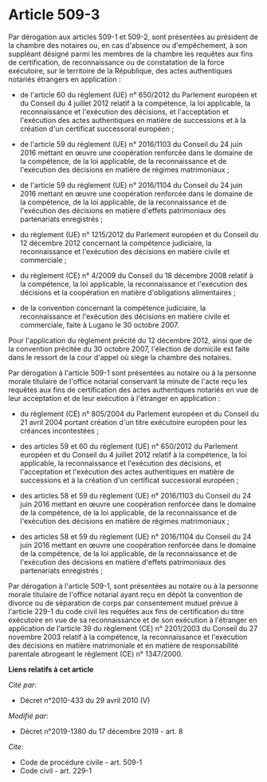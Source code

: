 # Article 509-3

Par dérogation aux articles 509-1 et 509-2, sont présentées au président de la chambre des notaires ou, en cas d'absence ou
d'empêchement, à son suppléant désigné parmi les membres de la chambre les requêtes aux fins de certification, de
reconnaissance ou de constatation de la force exécutoire, sur le territoire de la République, des actes authentiques notariés
étrangers en application :

- de l'article 60 du règlement (UE) n° 650/2012 du Parlement européen et du Conseil du 4 juillet 2012 relatif à la
compétence, la loi applicable, la reconnaissance et l'exécution des décisions, et l'acceptation et l'exécution des actes
authentiques en matière de successions et à la création d'un certificat successoral européen ;

- de l'article 59 du règlement (UE) n° 2016/1103 du Conseil du 24 juin 2016 mettant en œuvre une coopération renforcée dans
le domaine de la compétence, de la loi applicable, de la reconnaissance et de l'exécution des décisions en matière de régimes
matrimoniaux ;

- de l'article 59 du règlement (UE) n° 2016/1104 du Conseil du 24 juin 2016 mettant en œuvre une coopération renforcée dans
le domaine de la compétence, de la loi applicable, de la reconnaissance et de l'exécution des décisions en matière d'effets
patrimoniaux des partenariats enregistrés ;

- du règlement (UE) n° 1215/2012 du Parlement européen et du Conseil du 12 décembre 2012 concernant la compétence judiciaire,
la reconnaissance et l'exécution des décisions en matière civile et commerciale ;

- du règlement (CE) n° 4/2009 du Conseil du 18 décembre 2008 relatif à la compétence, la loi applicable, la reconnaissance et
l'exécution des décisions et la coopération en matière d'obligations alimentaires ;

- de la convention concernant la compétence judiciaire, la reconnaissance et l'exécution des décisions en matière civile et
commerciale, faite à Lugano le 30 octobre 2007.

Pour l'application du règlement précité du 12 décembre 2012, ainsi que de la convention précitée du 30 octobre 2007,
l'élection de domicile est faite dans le ressort de la cour d'appel où siège la chambre des notaires.

Par dérogation à l'article 509-1 sont présentées au notaire ou à la personne morale titulaire de l'office notarial conservant
la minute de l'acte reçu les requêtes aux fins de certification des actes authentiques notariés en vue de leur acceptation et
de leur exécution à l'étranger en application :

- du règlement (CE) n° 805/2004 du Parlement européen et du Conseil du 21 avril 2004 portant création d'un titre exécutoire
européen pour les créances incontestées ;

- des articles 59 et 60 du règlement (UE) n° 650/2012 du Parlement européen et du Conseil du 4 juillet 2012 relatif à la
compétence, la loi applicable, la reconnaissance et l'exécution des décisions, et l'acceptation et l'exécution des actes
authentiques en matière de successions et à la création d'un certificat successoral européen ;

- des articles 58 et 59 du règlement (UE) n° 2016/1103 du Conseil du 24 juin 2016 mettant en œuvre une coopération renforcée
dans le domaine de la compétence, de la loi applicable, de la reconnaissance et de l'exécution des décisions en matière de
régimes matrimoniaux ;

- des articles 58 et 59 du règlement (UE) n° 2016/1104 du Conseil du 24 juin 2016 mettant en œuvre une coopération renforcée
dans le domaine de la compétence, de la loi applicable, de la reconnaissance et de l'exécution des décisions en matière
d'effets patrimoniaux des partenariats enregistrés ;

Par dérogation à l'article 509-1, sont présentées au notaire ou à la personne morale titulaire de l'office notarial ayant
reçu en dépôt la convention de divorce ou de séparation de corps par consentement mutuel prévue à l'article 229-1 du code
civil les requêtes aux fins de certification du titre exécutoire en vue de sa reconnaissance et de son exécution à l'étranger
en application de l'article 39 du règlement (CE) n° 2201/2003 du Conseil du 27 novembre 2003 relatif à la compétence, la
reconnaissance et l'exécution des décisions en matière matrimoniale et en matière de responsabilité parentale abrogeant le
règlement (CE) n° 1347/2000.

**Liens relatifs à cet article**

_Cité par_:

  - Décret n°2010-433 du 29 avril 2010 (V)

_Modifié par_:

  - Décret n°2019-1380 du 17 décembre 2019 - art. 8

_Cite_:

  - Code de procédure civile - art. 509-1
  - Code civil - art. 229-1
